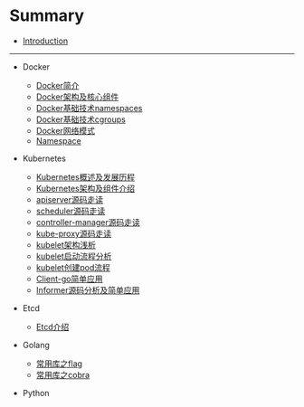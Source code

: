 # Summary

* [Introduction](README.md)

-----
* Docker
    * [Docker简介](doc/docker/docker简介.md)
    * [Docker架构及核心组件](doc/docker/docker架构及核心组件.md)
    * [Docker基础技术namespaces](doc/docker/docker基础技术namespaces.md)
    * [Docker基础技术cgroups](doc/docker/docker基础技术cgroups.md)
    * [Docker网络模式](doc/docker/docker网络.md)
    * [Namespace](doc/docker/namespace.md)
* Kubernetes
    * [Kubernetes概述及发展历程](doc/kubernetes/kubernetes概述及发展历程.md)
    * [Kubernetes架构及组件介绍](doc/kubernetes/kubernetes架构及组件介绍.md)
    * [apiserver源码走读](doc/kubernetes/apiserver.md)
    * [scheduler源码走读](doc/kubernetes/scheduler.md)
    * [controller-manager源码走读](doc/kubernetes/controller-manager.md)
    * [kube-proxy源码走读](doc/kubernetes/controller-manager.md)
    * [kubelet架构浅析](doc/kubernetes/kubelet-info.md)
    * [kubelet启动流程分析](doc/kubernetes/kubelet-start.md)
    * [kubelet创建pod流程](doc/kubernetes/kubelet-create-pod.md)
    * [Client-go简单应用](doc/kubernetes/client-go.md)
    * [Informer源码分析及简单应用](doc/kubernetes/informer.md)

* Etcd
    * [Etcd介绍](doc/etcd/etcd-info.md)
* Golang
    * [常用库之flag](doc/golang/flag&pflag.md)
    * [常用库之cobra](doc/golang/cobra.md)
* Python


